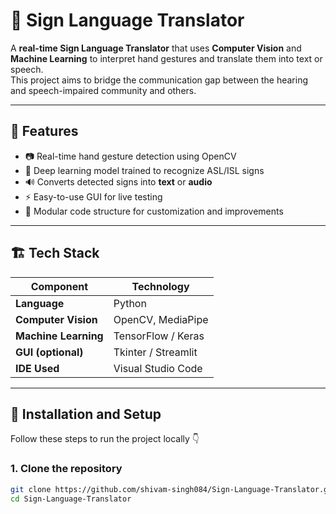 # 🧠 Sign Language Translator

A **real-time Sign Language Translator** that uses **Computer Vision** and **Machine Learning** to interpret hand gestures and translate them into text or speech.  
This project aims to bridge the communication gap between the hearing and speech-impaired community and others.

---

## 🚀 Features

- 📷 Real-time hand gesture detection using OpenCV  
- 🤖 Deep learning model trained to recognize ASL/ISL signs  
- 🔊 Converts detected signs into **text** or **audio**  
- ⚡ Easy-to-use GUI for live testing  
- 🧩 Modular code structure for customization and improvements  

---

## 🏗️ Tech Stack

| Component | Technology |
|------------|-------------|
| **Language** | Python |
| **Computer Vision** | OpenCV, MediaPipe |
| **Machine Learning** | TensorFlow / Keras |
| **GUI (optional)** | Tkinter / Streamlit |
| **IDE Used** | Visual Studio Code |

---

## 🧰 Installation and Setup

Follow these steps to run the project locally 👇

### 1. Clone the repository
```bash
git clone https://github.com/shivam-singh084/Sign-Language-Translator.git
cd Sign-Language-Translator
